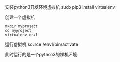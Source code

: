安装python3开发环境虚拟机
sudo pip3 install virtualenv

创建一个虚拟机
```
mkdir myproject
cd myproject
virtualenv env1
```

运行虚拟机
source /env1/bin/activate

此时运行的是一个python3的裸机环境



